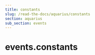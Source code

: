 ```yaml
---
title: constants
slug: /read-the-docs/aquarius/constants
section: aquarius
sub_section: events
---
```

<a name="events.constants"></a>
# events.constants

